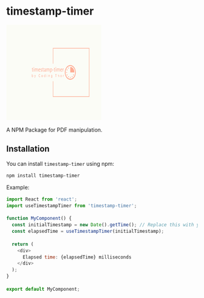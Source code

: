 # timestamp-timer

<img src="./timestamp-timer-logo.png" alt="timestamp-timer Logo" width="250" height="250">

A NPM Package for PDF manipulation. 

## Installation

You can install `timestamp-timer` using npm:

```bash
npm install timestamp-timer
```

Example:
```javascript
import React from 'react';
import useTimestampTimer from 'timestamp-timer';

function MyComponent() {
  const initialTimestamp = new Date().getTime(); // Replace this with your timestamp logic
  const elapsedTime = useTimestampTimer(initialTimestamp);

  return (
    <div>
      Elapsed time: {elapsedTime} milliseconds
    </div>
  );
}

export default MyComponent;
```